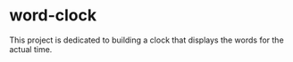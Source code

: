 # word-clock
This project is dedicated to building a clock that displays the words for the actual time.
